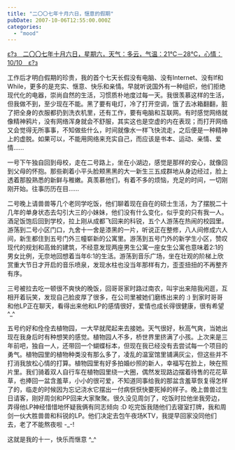 ```yaml
---
title: "二〇〇七年十月六日，惬意的假期"
pubDate: 2007-10-06T12:55:00.000Z
categories: 
  - "mood"
---
```


[ε?з　二〇〇七年十月六日，星期六，天气：多云，气温：21℃－28℃，心情：10/10　ε?з](https://www.liuweinan.com)

  

工作后才明白假期的珍贵，我的首个七天长假没有电脑、没有Internet、没有If和While，更多的是充实、惬意、快乐和亲情。早就听说国外有一种组织，他们拒绝现代化的电器，崇尚自然的生活，习惯质朴地度过每一天。我很羡慕这样的生活，但我做不到，至少现在不能。黑了要有电灯，冷了打开空调，饿了去冰箱翻翻，脏了把全身的衣服都扔到洗衣机里，还有工作，要有电脑和互联网。有时感觉网络就像精神鸦片，没有网络浑身就会不舒服，其实这也是空虚的内在表现；而打开网络又会觉得无所事事，不知做些什么，时间就像水一样飞快流走，之后便是一种精神上的虚脱。如果可以，不能用网络来充实自己，而应该是书本、运动、亲情、爱情……

一号下午独自回到母校，走在二号路上，坐在小湖边，感觉是那样的安心，就像回到父母的怀抱。那些剃着小平头脸颊黑黑的大一新生三五成群地从身边经过，脸上透着那股熟悉的新鲜与稚嫩。真羡慕他们，有着不多的烦恼，充足的时间，一切刚刚开始。往事历历在目……

二号晚上请兽兽等几个老同学吃饭，他们聊着现在自在的硕士生活，为了摆脱二十几年的单身状态去勾引大三的小妹妹，他们没有什么变化，似乎变的只有我一人。酒足饭饱后回到学校，拉上刚从成都飞回来的科锐，五个人游荡在热闹的校园里。游荡到二号小区门口，九舍十一舍是漆黑的一片，听说正在整修，八人间修成六人间，新生都住到五号门外三幢崭新的公寓里。游荡到五号门外的新学生小区，赞叹现代的规划和高耸的建筑，不经意发现两座男生公寓一座女生公寓也意味着2:1的男女比例，无奈地回想着当年6:1的生活。游荡到音乐广场，坐在壮观的阶梯上欣赏重大节日才开启的音乐喷泉，发现水柱也没当年那样有力，歪歪扭扭的不再整齐有序。

三号被拉去吃一顿很不爽快的晚饭，回哥哥家时路过南农，叫宇出来陪我闲逛，互相开着玩笑，发现自己脸皮厚了很多，在公司里被她们磨练出来的 :) 到家时哥哥和他LP正在聊天，看得出来他和LP的感情很好，爱情也成长得很健康，很有希望 ^\_^

五号约好和佺佺去植物园，一大早就爬起来去接她。天气很好，秋高气爽，当她出现在我身后时有种想笑的感觉。植物园人不多，桥世界里挤满了小孩。上次来是三年前吧，独自一人，还带回一个蝴蝶标本，但现在我已经没有去尝试每一个项目的勇气。植物园里的植物种类没有那么多了，凌乱的温室馆里铺满灰尘，但这些并不打消我放松心情的打算。植物园里有好多拍婚纱照的新人，幸福写在脸上，映在照片里。我们骑着双人自行车在植物园里绕一大圈，偶然发现路边摆着待售的花花草草，也捧回一盆含羞草，小小的很可爱，不知道同事给我的那盆含羞草恢复得怎样了的，临走的时候因为忘记浇水它摆出一付病恹恹快要死掉的样子。晚上兽兽过生日请客，刚好周剑和PP回来大家聚聚。很久没见周剑了，吃饭时拉他坐我旁边，弄得他LP神经惜惜地怀疑我俩有同志倾向 :D 吃完饭我随他们去寝室打牌，我和周剑一伙大胜兽兽和科锐的LP。他们决定去包午夜场KTV，我提早回家没同他们去，老了不能熬夜啦 -\_-!

这就是我的十一，快乐而惬意 ^\_^
